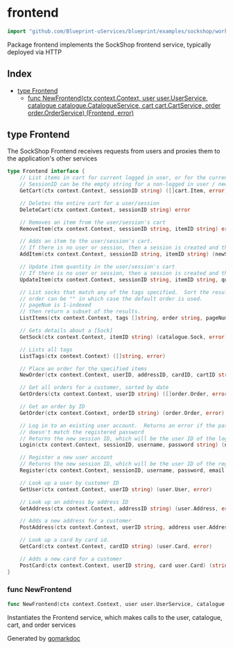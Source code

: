 <!-- Code generated by gomarkdoc. DO NOT EDIT -->

# frontend

```go
import "github.com/Blueprint-uServices/blueprint/examples/sockshop/workflow/frontend"
```

Package frontend implements the SockShop frontend service, typically deployed via HTTP

## Index

- [type Frontend](<#Frontend>)
  - [func NewFrontend\(ctx context.Context, user user.UserService, catalogue catalogue.CatalogueService, cart cart.CartService, order order.OrderService\) \(Frontend, error\)](<#NewFrontend>)


<a name="Frontend"></a>
## type Frontend

The SockShop Frontend receives requests from users and proxies them to the application's other services

```go
type Frontend interface {
    // List items in cart for current logged in user, or for the current session if not logged in.
    // SessionID can be the empty string for a non-logged in user / new session
    GetCart(ctx context.Context, sessionID string) ([]cart.Item, error)

    // Deletes the entire cart for a user/session
    DeleteCart(ctx context.Context, sessionID string) error

    // Removes an item from the user/session's cart
    RemoveItem(ctx context.Context, sessionID string, itemID string) error

    // Adds an item to the user/session's cart.
    // If there is no user or session, then a session is created and the sessionID is returned.
    AddItem(ctx context.Context, sessionID string, itemID string) (newSessionID string, err error)

    // Update item quantity in the user/session's cart
    // If there is no user or session, then a session is created and the sessionID is returned.
    UpdateItem(ctx context.Context, sessionID string, itemID string, quantity int) (newSessionID string, err error)

    // List socks that match any of the tags specified.  Sort the results by the specified database column.
    // order can be "" in which case the default order is used.
    // pageNum is 1-indexed
    // then return a subset of the results.
    ListItems(ctx context.Context, tags []string, order string, pageNum, pageSize int) ([]catalogue.Sock, error)

    // Gets details about a [Sock]
    GetSock(ctx context.Context, itemID string) (catalogue.Sock, error)

    // Lists all tags
    ListTags(ctx context.Context) ([]string, error)

    // Place an order for the specified items
    NewOrder(ctx context.Context, userID, addressID, cardID, cartID string) (order.Order, error)

    // Get all orders for a customer, sorted by date
    GetOrders(ctx context.Context, userID string) ([]order.Order, error)

    // Get an order by ID
    GetOrder(ctx context.Context, orderID string) (order.Order, error)

    // Log in to an existing user account.  Returns an error if the password
    // doesn't match the registered password
    // Returns the new session ID, which will be the user ID of the logged in user.
    Login(ctx context.Context, sessionID, username, password string) (newSessionID string, u user.User, err error)

    // Register a new user account
    // Returns the new session ID, which will be the user ID of the registered user.
    Register(ctx context.Context, sessionID, username, password, email, first, last string) (newSessionID string, err error)

    // Look up a user by customer ID
    GetUser(ctx context.Context, userID string) (user.User, error)

    // Look up an address by address ID
    GetAddress(ctx context.Context, addressID string) (user.Address, error)

    // Adds a new address for a customer
    PostAddress(ctx context.Context, userID string, address user.Address) (string, error)

    // Look up a card by card id.
    GetCard(ctx context.Context, cardID string) (user.Card, error)

    // Adds a new card for a customer
    PostCard(ctx context.Context, userID string, card user.Card) (string, error)
}
```

<a name="NewFrontend"></a>
### func NewFrontend

```go
func NewFrontend(ctx context.Context, user user.UserService, catalogue catalogue.CatalogueService, cart cart.CartService, order order.OrderService) (Frontend, error)
```

Instantiates the Frontend service, which makes calls to the user, catalogue, cart, and order services

Generated by [gomarkdoc](<https://github.com/princjef/gomarkdoc>)
